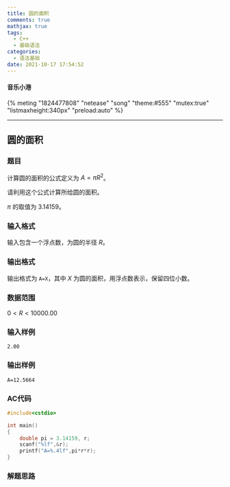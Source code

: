 ```yaml
---
title: 圆的面积
comments: true
mathjax: true
tags:
  - C++
  - 基础语法
categories:
  - 语法基础
date: 2021-10-17 17:54:52
---
```

#### 音乐小港
{% meting "1824477808" "netease" "song" "theme:#555" "mutex:true" "listmaxheight:340px" "preload:auto" %}

---
##  圆的面积

### 题目

计算圆的面积的公式定义为 $A=πR^2$。

请利用这个公式计算所给圆的面积。

$π$ 的取值为 $3.14159$。

### 输入格式

输入包含一个浮点数，为圆的半径 $R$。

### 输出格式

输出格式为 `A=X`，其中 $X$ 为圆的面积，用浮点数表示，保留四位小数。

### 数据范围

$0<R<10000.00$

### 输入样例

```
2.00
```

### 输出样例

```
A=12.5664
```

### AC代码

```c++
#include<cstdio>

int main()
{
    double pi = 3.14159, r;
    scanf("%lf",&r);
    printf("A=%.4lf",pi*r*r);
}
```

### 解题思路